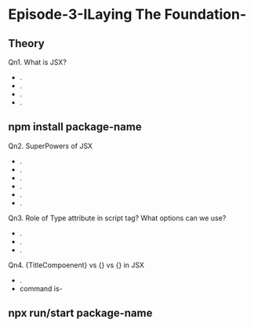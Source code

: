 # Episode-3-ILaying The Foundation-
## Theory

Qn1. What is JSX?

-  .
- .
- .
- .

##      npm install package-name

Qn2. SuperPowers of JSX

- .
- .
- . 
- . 
- .
- .


Qn3. Role of Type attribute in script tag?
What options can we use? 

- .
- .
- .
  
Qn4. {TitleCompoenent} vs {<TitleComponent>} vs {<TitleComponent></TitleComponent>} in JSX

- .
- command is-
 ##  npx run/start package-name

